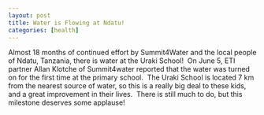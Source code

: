 ```yaml
---
layout: post
title: Water is Flowing at Ndatu!
categories: [health]
---
```


Almost 18 months of continued effort by Summit4Water and the local people of Ndatu, Tanzania, there is water at the Uraki School!  On June 5, ETI partner Allan Klotche of Summit4water reported that the water was turned on for the first time at the primary school.  The Uraki School is located 7 km from the nearest source of water, so this is a really big deal to these kids, and a great improvement in their lives.  There is still much to do, but this milestone deserves some applause!
